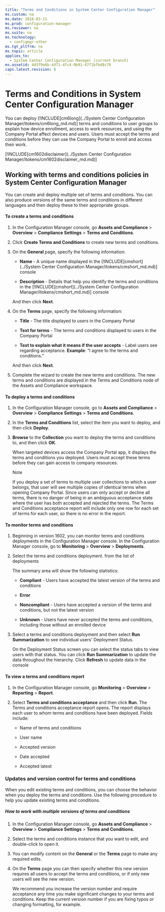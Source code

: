 ```yaml
---
title: "Terms and Conditions in System Center Configuration Manager"
ms.custom: na
ms.date: 2016-03-11
ms.prod: configuration-manager
ms.reviewer: na
ms.suite: na
ms.technology: 
  - configmgr-other
ms.tgt_pltfrm: na
ms.topic: article
applies_to: 
  - System Center Configuration Manager (current branch)
ms.assetid: 4d3f9e6b-4d71-4fc4-9b91-47f1bfbd8c70
caps.latest.revision: 8
---
```

# Terms and Conditions in System Center Configuration Manager
You can deploy [!INCLUDE[cm6long](../System Center Configuration Manager/itokens/cm6long_md.md)] terms and conditions to user groups to explain how device enrollment, access to work resources, and using the Company Portal affect devices and users. Users must accept the terms and conditions before they can use the Company Portal to enroll and access their work.  
  
 [!INCLUDE[cm1602disclaimer](../System Center Configuration Manager/itokens/cm1602disclaimer_md.md)]  
  
## Working with terms and conditions policies in System Center Configuration Manager  
 You can create and deploy multiple set of terms and conditions. You can also produce versions of the same terms and conditions in different languages and then deploy these to their appropriate groups.  
  
#### To create a terms and conditions  
  
1.  In the Configuration Manager console, go **Assets and Compliance** > **Overview** > **Compliance Settings** > **Terms and Conditions**.  
  
2.  Click **Create Terms and Conditions** to create new terms and conditions.  
  
3.  On the **General** page, specify the following information:  
  
    -   **Name** - A unique name displayed in the [!INCLUDE[cmshort](../System Center Configuration Manager/itokens/cmshort_md.md)] console  
  
    -   **Description** - Details that help you identify the terms and conditions  in the [!INCLUDE[cmshort](../System Center Configuration Manager/itokens/cmshort_md.md)] console  
  
     And then click **Next**.  
  
4.  On the **Terms** page, specify the following information:  
  
    -   **Title** - The title displayed to users in the Company Portal  
  
    -   **Text for terms** - The terms and conditions displayed to users in the Company Portal  
  
    -   **Text to explain what it means if the user accepts** - Label users see regarding acceptance. **Example**: “I agree to the terms and conditions.”  
  
     And then click **Next**.  
  
5.  Complete the wizard to create the new terms and conditions. The new terms and conditions are displayed in the Terms and Conditions node of the Assets and Compliance workspace.  
  
#### To deploy a terms and conditions  
  
1.  In the Configuration Manager console, go to **Assets and Compliance** > **Overview** > **Compliance Settings** > **Terms and Conditions**.  
  
2.  In the **Terms and Conditions** list, select the item you want to deploy, and then click **Deploy**.  
  
3.  **Browse** to the **Collection** you want to deploy the terms and conditions to, and then click **OK**.  
  
     When targeted devices access the Company Portal app, it displays the terms and conditions you deployed. Users must accept these terms before they can gain access to company resources.  
  
    > [!NOTE]  
    >  If you deploy a set of terms to multiple user collections to which a user belongs, that user will see multiple copies of identical terms when opening Company Portal. Since  users can only accept or decline all terms, there is no danger of being in an ambiguous acceptance state where the user has both accepted and rejected the terms. The Terms and Conditions acceptance report will include only one row for each set of terms for each user, so there is no error in the report.  
  
#### To monitor terms and conditions  
  
1.  Beginning in version 1602, you can monitor terms and conditions deployments in the Configuration Manager console. In the Configuration Manager console, go to **Monitoring** > **Overview** > **Deployments**.  
  
2.  Select the terms and conditions deployment. from the list of deployments  
  
     The summary area will show the following statistics:  
  
    -   **Compliant** - Users have accepted the latest version of the terms and conditions  
  
    -   **Error**  
  
    -   **Noncompliant** - Users have accepted a version of the terms and conditions, but not the latest version  
  
    -   **Unknown** -  Users have never accepted the terms and conditions, including those without an enrolled device  
  
3.  Select a terms and conditions deployment and then select **Run Summarization** to see individual users' Deployment Status.  
  
     On the Deployment Status screen you can select the status tabs to view users with that status. You can click **Run Summarization** to update the data throughout the hierarchy. Click **Refresh** to update data in the console  
  
#### To view  a terms and conditions report  
  
1.  In the Configuration Manager console, go **Monitoring** > **Overview** > **Reporting** > **Report**.  
  
2.  Select **Terms and conditions acceptance** and then click **Run**. The Terms and conditions acceptance report opens. The report displays each user to whom terms and conditions have been deployed. Fields include:  
  
    -   Name of terms and conditions  
  
    -   User name  
  
    -   Accepted version  
  
    -   Date accepted  
  
    -   Accepted latest  
  
###  <a name="BKMK_TCVers"></a> Updates and version control for terms and conditions  
 When you edit existing terms and conditions, you can choose the behavior when you deploy the terms and conditions. Use the following procedure to help you update existing terms and conditions.  
  
##### How to work with multiple versions of terms and conditions  
  
1.  In the Configuration Manager console, go **Assets and Compliance** > **Overview** > **Compliance Settings** > **Terms and Conditions**.  
  
2.  Select the terms and conditions instance that you want to edit, and double-click  to open it.  
  
3.  You can modify  content on the **General** or the **Terms** page to make any required edits.  
  
4.  On the **Terms** page you can then specify whether this new version requires all users to accept the terms and conditions, or if only new users will see the new version.  
  
     We recommend you increase the version number and require acceptance any time you make significant changes to your terms and conditions. Keep the current version number if you are fixing typos or changing formatting, for example.